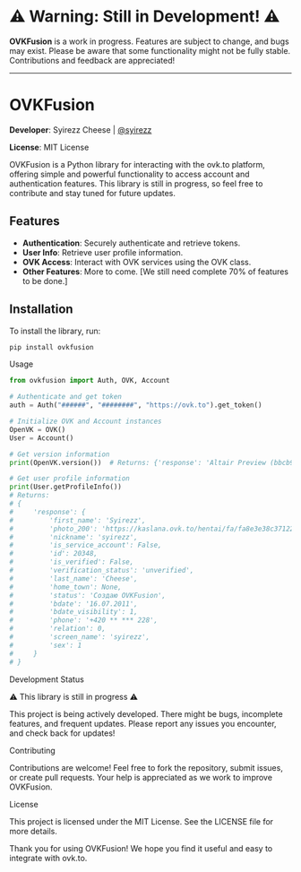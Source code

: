 # ⚠️ **Warning: Still in Development!** ⚠️

**OVKFusion** is a work in progress. Features are subject to change, and bugs may exist. Please be aware that some functionality might not be fully stable. Contributions and feedback are appreciated!

---

# OVKFusion

**Developer**: Syirezz Cheese | [@syirezz](https://ovk.to/syirezz)

**License**: MIT License

OVKFusion is a Python library for interacting with the ovk.to platform, offering simple and powerful functionality to access account and authentication features. This library is still in progress, so feel free to contribute and stay tuned for future updates.

## Features

- **Authentication**: Securely authenticate and retrieve tokens.
- **User Info**: Retrieve user profile information.
- **OVK Access**: Interact with OVK services using the OVK class.
- **Other Features**: More to come. [We still need complete 70% of features to be done.]

## Installation

To install the library, run:

```bash
pip install ovkfusion
```

Usage
```python
from ovkfusion import Auth, OVK, Account

# Authenticate and get token
auth = Auth("######", "########", "https://ovk.to").get_token()

# Initialize OVK and Account instances
OpenVK = OVK()
User = Account()

# Get version information
print(OpenVK.version())  # Returns: {'response': 'Altair Preview (bbcb9451-nightly)'}

# Get user profile information
print(User.getProfileInfo())  
# Returns:
# {
#     'response': {
#         'first_name': 'Syirezz',
#         'photo_200': 'https://kaslana.ovk.to/hentai/fa/fa8e3e38c371226b703d7bae313872fedba05d02c1a9e611e77c37d62c02ad3feb9d16e8221a76c7a00b0aeeb52930dab45a040dcf023a2f89e07bedfb5d0eef_cropped/normal.jpeg',
#         'nickname': 'syirezz',
#         'is_service_account': False,
#         'id': 20348,
#         'is_verified': False,
#         'verification_status': 'unverified',
#         'last_name': 'Cheese',
#         'home_town': None,
#         'status': 'Создаю OVKFusion',
#         'bdate': '16.07.2011',
#         'bdate_visibility': 1,
#         'phone': '+420 ** *** 228',
#         'relation': 0,
#         'screen_name': 'syirezz',
#         'sex': 1
#     }
# }
```

Development Status

⚠️ This library is still in progress ⚠️

This project is being actively developed. There might be bugs, incomplete features, and frequent updates. Please report any issues you encounter, and check back for updates!

Contributing

Contributions are welcome! Feel free to fork the repository, submit issues, or create pull requests. Your help is appreciated as we work to improve OVKFusion.

License

This project is licensed under the MIT License. See the LICENSE file for more details.

Thank you for using OVKFusion! We hope you find it useful and easy to integrate with ovk.to.

